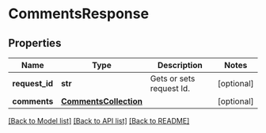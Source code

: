 # CommentsResponse

## Properties
Name | Type | Description | Notes
------------ | ------------- | ------------- | -------------
**request_id** | **str** | Gets or sets request Id. | [optional] 
**comments** | [**CommentsCollection**](CommentsCollection.md) |  | [optional] 

[[Back to Model list]](../README.md#documentation-for-models) [[Back to API list]](../README.md#documentation-for-api-endpoints) [[Back to README]](../README.md)

